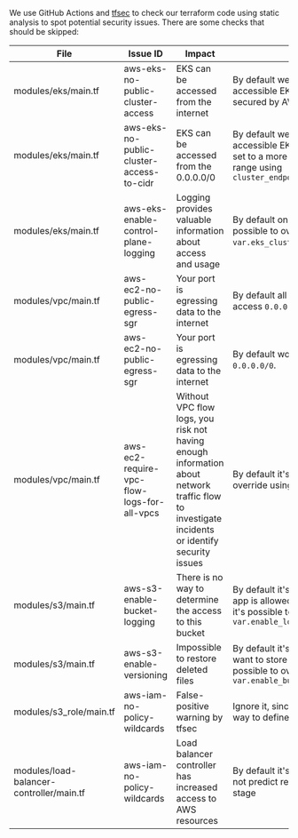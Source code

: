 We use GitHub Actions and [tfsec](https://github.com/aquasecurity/tfsec) to check our terraform code using static analysis to spot potential security issues. There are some checks that should be skipped:

| File                                     | Issue ID                                   | Impact                                                                                                                                        | Resolution                                                                                                                                                   |
|------------------------------------------|--------------------------------------------|-----------------------------------------------------------------------------------------------------------------------------------------------|--------------------------------------------------------------------------------------------------------------------------------------------------------------|
| modules/eks/main.tf                      | aws-eks-no-public-cluster-access           | EKS can be accessed from the internet                                                                                                         | By default we create a publicly accessible EKS cluster, the endpoint is secured by AWS auth.                                                                 |
| modules/eks/main.tf                      | aws-eks-no-public-cluster-access-to-cidr   | EKS can be accessed from the 0.0.0.0/0                                                                                                        | By default we create a publicly accessible EKS cluster, it's possible set to a more specific private CIDR range using `cluster_endpoint_public_access_cidrs` |
| modules/eks/main.tf                      | aws-eks-enable-control-plane-logging       | Logging provides valuable information about access and usage                                                                                  | By default only `audit` is enabled, it's possible to override using `var.eks_cluster_enabled_log_types`.                                                     |
| modules/vpc/main.tf                      | aws-ec2-no-public-egress-sgr               | Your port is egressing data to the internet                                                                                                   | By default all resources in VPC can access `0.0.0.0/0`.                                                                                                      |
| modules/vpc/main.tf                      | aws-ec2-no-public-egress-sgr               | Your port is egressing data to the internet                                                                                                   | By default worker nodes can access `0.0.0.0/0`.                                                                                                              |
| modules/vpc/main.tf                      | aws-ec2-require-vpc-flow-logs-for-all-vpcs | Without VPC flow logs, you risk not having enough information about network traffic flow to investigate incidents or identify security issues | By default it's disabled, it's possible to override using `var.enable_vpc_log`                                                                               |
| modules/s3/main.tf                       | aws-s3-enable-bucket-logging               | There is no way to determine the access to this bucket                                                                                        | By default it's disabled since only the app is allowed to access this bucket, it's possible to override using `var.enable_log_bucket`                        |
| modules/s3/main.tf                       | aws-s3-enable-versioning                   | Impossible to restore deleted files                                                                                                           | By default it's disabled since we don't want to store historical data, it's possible to override using `var.enable_bucket_versioning`                        |
| modules/s3_role/main.tf                  | aws-iam-no-policy-wildcards                | False-positive warning by tfsec                                                                                                               | Ignore it, since it's a recommended way to define ARN policy for a bucket                                                                                    |
| modules/load-balancer-controller/main.tf | aws-iam-no-policy-wildcards                | Load balancer controller has increased access to AWS resources                                                                                | By default it's disabled since we could not predict resources ARNs at this stage                                                                             |
